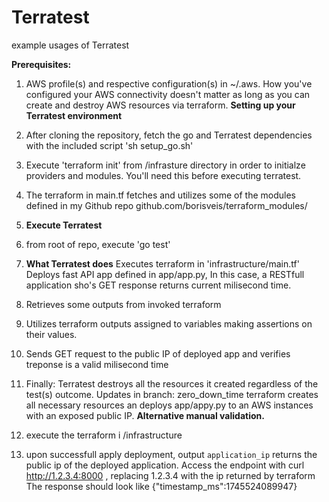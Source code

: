 # Terratest
 example usages of Terratest

**Prerequisites:**
1. AWS profile(s) and respective configuration(s) in ~/.aws.
How you've configured your AWS connectivity doesn't matter as long as you can create and destroy AWS resources via terraform.
**Setting up your Terratest environment**
1. After cloning the repository, fetch the go and Terratest dependencies with the included script 'sh setup_go.sh'
2. Execute 'terraform init' from /infrasture directory in order to initialze providers and modules. You'll need this before executing terratest.
3. The terraform in main.tf fetches and utilizes some of the modules defined in my Github repo github.com/borisveis/terraform_modules/
4. **Execute Terratest**
5. from root of repo, execute 'go test'

6. **What Terratest does**
Executes terraform in 'infrastructure/main.tf'
Deploys fast API app defined in app/app.py, In this case, a RESTfull application sho's GET response returns current milisecond time.
1. Retrieves some outputs from invoked terraform
2. Utilizes terraform outputs assigned to variables making assertions on their values.
3. Sends GET request to the public IP of deployed app and verifies treponse is a valid milisecond time
3. Finally: Terratest destroys all the resources it created regardless of the test(s) outcome.
Updates in branch: zero_down_time
terraform creates all necessary resources an deploys app/appy.py to an AWS instances with an exposed public IP.
**Alternative manual validation.**
1. execute the terraform i /infrastructure
2. upon successfull apply deployment, output `application_ip` returns the public ip of the deployed application.
Access the endpoint with
curl http://1.2.3.4:8000 , replacing 1.2.3.4 with the ip returned by terraform
The response should look like {"timestamp_ms":1745524089947}
